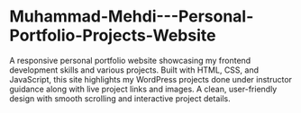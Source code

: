 # Muhammad-Mehdi---Personal-Portfolio-Projects-Website
A responsive personal portfolio website showcasing my frontend development skills and various projects. Built with HTML, CSS, and JavaScript, this site highlights my WordPress projects done under instructor guidance along with live project links and images. A clean, user-friendly design with smooth scrolling and interactive project details.
